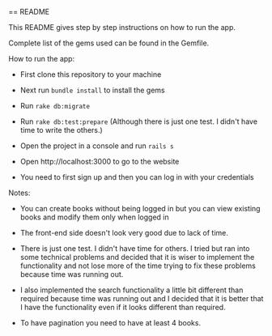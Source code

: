 == README

This README gives step by step instructions on how to run the app.

Complete list of the gems used can be found in the Gemfile.

How to run the app:

* First clone this repository to your machine

* Next run `bundle install` to install the gems

* Run `rake db:migrate`

* Run `rake db:test:prepare` (Although there is just one test. I didn't have time to write the others.)

* Open the project in a console and run `rails s`

* Open http://localhost:3000 to go to the website

* You need to first sign up and then you can log in with your credentials

Notes:

* You can create books without being logged in but you can view existing books
and modify them only when logged in

* The front-end side doesn't look very good due to lack of time.

* There is just one test. I didn't have time for others. I tried but ran into some
technical problems and decided that it is wiser to implement the functionality and
not lose more of the time trying to fix these problems because time was running out.

* I also implemented the search functionality a little bit different than required
because time was running out and I decided that it is better that I have the functionality
even if it looks different than required.

* To have pagination you need to have at least 4 books.
